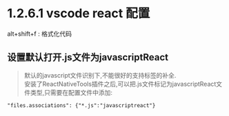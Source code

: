# 1.2.6.1 vscode react 配置

alt+shift+f : 格式化代码

## 设置默认打开.js文件为javascriptReact

>默认的javascript文件识别下,不能很好的支持标签的补全.  
安装了ReactNativeTools插件之后,可以把.js文件标记为javascriptReact文件类型,只需要在配置文件中添加:
```
"files.associations": {"*.js":"javascriptreact"}
```